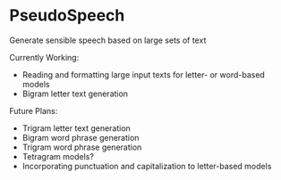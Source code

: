 PseudoSpeech
============

Generate sensible speech based on large sets of text

Currently Working:
* Reading and formatting large input texts for letter- or word-based models
* Bigram letter text generation

Future Plans:
* Trigram letter text generation
* Bigram word phrase generation
* Trigram word phrase generation
* Tetragram models?
* Incorporating punctuation and capitalization to letter-based models
